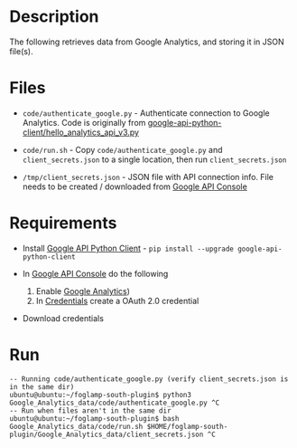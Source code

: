 # Description
The following retrieves data from Google Analytics, and storing it in JSON file(s).

# Files 
- `code/authenticate_google.py` - Authenticate connection to Google Analytics. Code is originally from [google-api-python-client/hello_analytics_api_v3.py](https://github.com/google/google-api-python-client/blob/master/samples/analytics/hello_analytics_api_v3.py)

- `code/run.sh` - Copy `code/authenticate_google.py` and `client_secrets.json` to a single location, then run `client_secrets.json` 

- `/tmp/client_secrets.json` - JSON file with API connection info. File needs to be created / downloaded from [Google API Console](https://console.developers.google.com/)

# Requirements 
- Install [Google API Python Client](https://github.com/google/google-api-python-client) - `pip install --upgrade google-api-python-client`

- In [Google API Console](https://console.developers.google.com/) do the following
   1) Enable [Google Analytics](https://console.developers.google.com/apis/library/analyticsreporting.googleapis.com?q=Google%20Analytics&id=a6268697-60ed-41f3-afb3-5305fbcced6b&project=steel-math-209022)) 
   2) In [Credentials](https://console.developers.google.com/apis/credentials) create a OAuth 2.0 credential 

- Download credentials 

# Run
```
-- Running code/authenticate_google.py (verify client_secrets.json is in the same dir)
ubuntu@ubuntu:~/foglamp-south-plugin$ python3 Google_Analytics_data/code/authenticate_google.py ^C
-- Run when files aren't in the same dir 
ubuntu@ubuntu:~/foglamp-south-plugin$ bash Google_Analytics_data/code/run.sh $HOME/foglamp-south-plugin/Google_Analytics_data/client_secrets.json ^C
```

